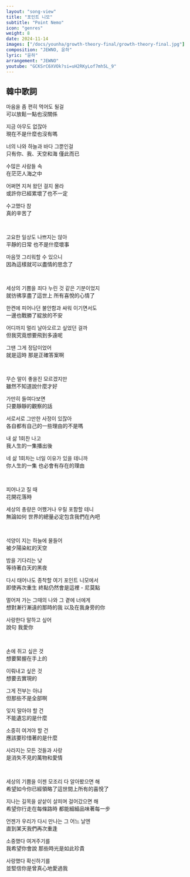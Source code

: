 ```yaml
---
layout: "song-view"
title: "포인트 니모"
subtitle: "Point Nemo"
icon: "genres"
weight: 8
date: 2024-11-14
images: ["/docs/younha/growth-theory-final/growth-theory-final.jpg"]
composition: "JEWNO, 윤하"
lyric: "윤하"
arrangement: "JEWNO"
youtube: "GCKSrC6XVOk?si=uH2RKyLof7mh5L_9"
---
```


## 韓中歌詞

마음을 좀 편히 먹어도 될걸  
可以放鬆一點也沒關係  

지금 아무도 없잖아  
現在不是什麼也沒有嗎  

너의 나와 하늘과 바다 그뿐인걸  
只有你、我、天空和海 僅此而已  

수많은 사람들 속  
在茫茫人海之中  

어쩌면 지쳐 왔던 걸지 몰라  
或許你已經累壞了也不一定  

수고했다 참  
真的辛苦了  

<br>

고요한 일상도 나쁘지는 않아  
平靜的日常 也不是什麼壞事  

마음껏 그리워할 수 있으니  
因為這樣就可以盡情的思念了  

<br>

세상의 기쁨을 죄다 누린 것 같은 기분이었지  
就彷彿享盡了這世上 所有喜悅的心情了  

한켠에 피어나던 불안함과 싸워 이기면서도  
一邊也戰勝了綻放的不安  

어디까지 멀리 날아오르고 싶었던 걸까  
但我究竟想要飛到多遠呢  

그땐 그게 정답이었어  
就是這時 那是正確答案啊  

<br>

무슨 말이 좋을진 모르겠지만  
雖然不知道說什麼才好  

가만히 들여다보면  
只要靜靜的觀察的話  

서로서로 그만한 사정이 있잖아  
各自都有自己的一些理由的不是嗎  

내 삶 1회찬 나고  
我人生的一集播出後  

네 삶 1회차는 너일 이유가 있을 테니까  
你人生的一集 也必會有存在的理由  

<br>

피어나고 질 때  
花開花落時  

세상의 총량은 어쨌거나 우릴 포함할 테니  
無論如何 世界的總量必定包含我們在內吧  

<br>

석양이 지는 하늘에 물들어  
被夕陽染紅的天空  

밤을 기다리는 낮  
等待著白天的黑夜  

다시 태어나도 종착할 여기 포인트 니모에서  
即使再次重生 終點仍然會是這裡 - 尼莫點  

멀어져 가는 그때의 나와 그 곁에 너에게  
想對漸行漸遠的那時的我 以及在我身旁的你  

사랑한다 말하고 싶어  
說句 我愛你  

<br>

손에 쥐고 싶은 것  
想要緊握在手上的  

이뤄내고 싶은 것  
想要去實現的  

그게 전부는 아냐  
但那些不是全部啊  

잊지 말아야 할 건  
不能遺忘的是什麼  

소중히 여겨야 할 건  
應該要珍惜著的是什麼  

사라지는 모든 것들과 사랑  
是消失不見的萬物和愛情  

<br>

세상의 기쁨을 이젠 모조리 다 알아봤으면 해  
希望如今你已經領略了這世間上所有的喜悅了  

지나는 길목을 샅샅이 살피며 걸어갔으면 해  
希望你行走在每條路時 都能細細品味著每一步  

언젠가 우리가 다시 만나는 그 어느 날엔  
直到某天我們再次重逢  

소중했다 여겨주기를  
我希望你會說 那些時光是如此珍貴  

사랑했다 확신하기를  
並堅信你是曾真心地愛過我  
